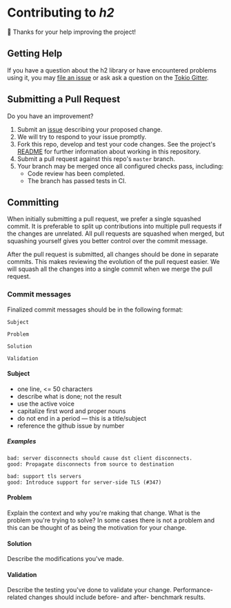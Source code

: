 # Contributing to _h2_ #

:balloon: Thanks for your help improving the project!

## Getting Help ##

If you have a question about the h2 library or have encountered problems using it, you may
[file an issue][issue] or ask ask a question on the [Tokio Gitter][gitter].

## Submitting a Pull Request ##

Do you have an improvement?

1. Submit an [issue][issue] describing your proposed change.
2. We will try to respond to your issue promptly.
3. Fork this repo, develop and test your code changes. See the project's [README](README.md) for further information about working in this repository.
4. Submit a pull request against this repo's `master` branch.
6. Your branch may be merged once all configured checks pass, including:
    - Code review has been completed.
    - The branch has passed tests in CI.

## Committing ##

When initially submitting a pull request, we prefer a single squashed commit. It
is preferable to split up contributions into multiple pull requests if the
changes are unrelated. All pull requests are squashed when merged, but
squashing yourself gives you better control over the commit message.

After the pull request is submitted, all changes should be done in separate
commits. This makes reviewing the evolution of the pull request easier. We will
squash all the changes into a single commit when we merge the pull request.

### Commit messages ###

Finalized commit messages should be in the following format:

```
Subject

Problem

Solution

Validation
```

#### Subject ####

- one line, <= 50 characters
- describe what is done; not the result
- use the active voice
- capitalize first word and proper nouns
- do not end in a period — this is a title/subject
- reference the github issue by number

##### Examples #####

```
bad: server disconnects should cause dst client disconnects.
good: Propagate disconnects from source to destination
```

```
bad: support tls servers
good: Introduce support for server-side TLS (#347)
```

#### Problem ####

Explain the context and why you're making that change.  What is the problem
you're trying to solve? In some cases there is not a problem and this can be
thought of as being the motivation for your change.

#### Solution ####

Describe the modifications you've made.

#### Validation ####

Describe the testing you've done to validate your change.  Performance-related
changes should include before- and after- benchmark results.

[issue]: https://github.com/carllerche/h2/issues/new
[gitter]: https://gitter.im/tokio-rs/tokio
